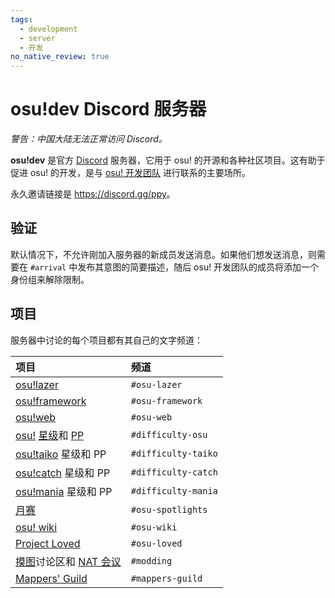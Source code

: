 ```yaml
---
tags:
  - development
  - server
  - 开发
no_native_review: true
---
```


# osu!dev Discord 服务器

*警告：中国大陆无法正常访问 Discord。*

**osu!dev** 是官方 [Discord](https://discordapp.com) 服务器，它用于 osu! 的开源和各种社区项目。这有助于促进 osu! 的开发，是与 [osu! 开发团队](/wiki/People/The_Team) 进行联系的主要场所。

永久邀请链接是 <https://discord.gg/ppy>。

## 验证

默认情况下，不允许刚加入服务器的新成员发送消息。如果他们想发送消息，则需要在 `#arrival` 中发布其意图的简要描述，随后 osu! 开发团队的成员将添加一个身份组来解除限制。

## 项目

服务器中讨论的每个项目都有其自己的文字频道：

| 项目 | 频道 |
| :-- | :-- |
| [osu!lazer](https://github.com/ppy/osu) | `#osu-lazer` |
| [osu!framework](https://github.com/ppy/osu-framework) | `#osu-framework` |
| [osu!web](https://github.com/ppy/osu-web) | `#osu-web` |
| [osu!](/wiki/Game_mode/osu!) [星级](/wiki/Beatmapping/Star_rating)和 [PP](/wiki/Performance_points) | `#difficulty-osu` |
| [osu!taiko](/wiki/Game_mode/osu!taiko) 星级和 PP | `#difficulty-taiko` |
| [osu!catch](/wiki/Game_mode/osu!catch) 星级和 PP | `#difficulty-catch` |
| [osu!mania](/wiki/Game_mode/osu!mania) 星级和 PP | `#difficulty-mania` |
| [月赛](/wiki/Beatmap_Spotlights) | `#osu-spotlights` |
| [osu! wiki](https://github.com/ppy/osu-wiki) | `#osu-wiki` |
| [Project Loved](/wiki/Project_Loved) | `#osu-loved` |
| [摸图](/wiki/Modding)讨论区和 [NAT 会议](/wiki/Modding/NAT_meetings) | `#modding` |
| [Mappers' Guild](/wiki/Mappers_Guild) | `#mappers-guild` |
